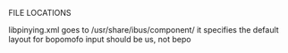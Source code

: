 FILE LOCATIONS

libpinying.xml goes to /usr/share/ibus/component/ it specifies the default layout for bopomofo input should be us, not bepo
